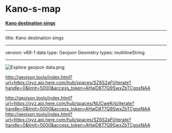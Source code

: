 # Kano-s-map

[**Kano destination sings**](http://geojson.tools/index.html?url=https://xyz.api.here.com/hub/spaces/Rv3JLYSi/iterate?handle=0&limit=5000&access_token=AHajD8T7Q9SwxZbTCgoxNAA)


- - -
title: Kano destination sings 
- - -  

version:        v89-1
data type:      Geojson
Geometry types: multilineString
- - -


![Explore geojson data.png](https://user-images.githubusercontent.com/72520148/98881034-6fd0b380-2489-11eb-96a4-b2c05848980c.png)

http://geojson.tools/index.html?url=https://xyz.api.here.com/hub/spaces/SZ6S2aFI/iterate?handle=0&limit=5000&access_token=AHajD8T7Q9SwxZbTCgoxNAA

http://geojson.tools/index.html?url=https://xyz.api.here.com/hub/spaces/NUCweKrb/iterate?handle=0&limit=5000&access_token=AHajD8T7Q9SwxZbTCgoxNAA
http://geojson.tools/index.html?url=https://xyz.api.here.com/hub/spaces/SZ6S2aFI/iterate?handle=0&limit=5000&access_token=AHajD8T7Q9SwxZbTCgoxNAA
